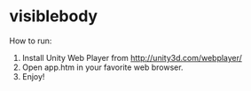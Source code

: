 # visiblebody

How to run:

1. Install Unity Web Player from http://unity3d.com/webplayer/
2. Open app.htm in your favorite web browser.
3. Enjoy!
